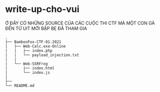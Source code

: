 # write-up-cho-vui

Ở ĐÂY CÓ NHỮNG SOURCE CỦA CÁC CUỘC THI CTF MÀ MỘT CON GÀ ĐẾN TỪ UIT MỚI BẬP BẸ ĐÃ THAM GIA

    .
    ├── BambooFox-CTF-01-2021
    |   ├── Web-Calc.exe-Online
    |   |   ├── index.php
    |   |   └── payload_injection.txt
    |   |
    |   └── Web-SSRFrog
    |       ├── index.html
    |       └── index.js
    |
    ├──
    └── README.md
